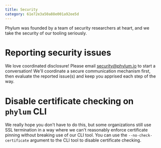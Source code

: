 ```yaml
---
title: Security
category: 61e72e3a50a88e001a92ee5d
---
```


Phylum was founded by a team of security researchers at heart, and we take the security of our tooling seriously.

# Reporting security issues
We love coordinated disclosure!
Please email security@phylum.io to start a conversation! We'll coordinate a secure communication mechanism first, then evaluate the reported issue(s) and keep you apprised each step of the way.

# Disable certificate checking on `phylum` CLI
We really hope you don't have to do this, but some organizations still use SSL termination in a way where we can't reasonably enforce certificate pinning without breaking use of our CLI tool. 
You can use the `--no-check-certificate` argument to the CLI tool to disable certificate checking.
